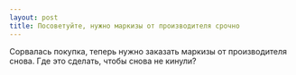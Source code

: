```yaml
---
layout: post 
title: Посоветуйте, нужно маркизы от производителя срочно 
--- 
```

Сорвалась покупка, теперь нужно заказать маркизы от производителя снова. Где это сделать, чтобы снова не кинули?